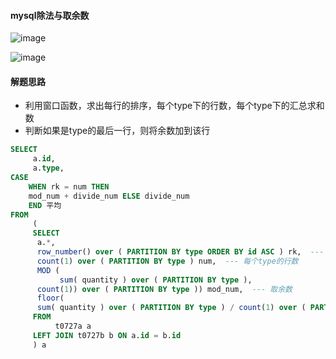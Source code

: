 <!--
 * @Author: Huang Meng
 * @Date: 2021-07-27 12:27:06
 * @LastEditTime: 2021-07-27 12:34:39
 * @LastEditors: your name
 * @Description: 
 * @FilePath: \01code\blog\mysql 除法与取余数0727
 * 可以输入预定的版权声明、个性签名、空行等
-->

#### mysql除法与取余数



![image](https://tvax1.sinaimg.cn/mw690/9ebd4c2bgy1gsve9ub1bej20jy0kc41y.jpg)

![image](https://tvax1.sinaimg.cn/mw690/9ebd4c2bgy1gsveb6iv15j20jh0aggof.jpg)


#### 解题思路

- 利用窗口函数，求出每行的排序，每个type下的行数，每个type下的汇总求和数
- 判断如果是type的最后一行，则将余数加到该行

```sql
SELECT
     a.id,
     a.type,
CASE
    WHEN rk = num THEN
    mod_num + divide_num ELSE divide_num 
    END 平均 
FROM
     (
     SELECT
      a.*,
      row_number() over ( PARTITION BY type ORDER BY id ASC ) rk,  --- 每个type内的排序
      count(1) over ( PARTITION BY type ) num,  --- 每个type的行数
      MOD (
           sum( quantity ) over ( PARTITION BY type ),
      count(1)) over ( PARTITION BY type )) mod_num,  --- 取余数
      floor(
      sum( quantity ) over ( PARTITION BY type ) / count(1) over ( PARTITION BY type )) divide_num --- 地板除法
     FROM
          t0727a a
     LEFT JOIN t0727b b ON a.id = b.id 
     ) a
```